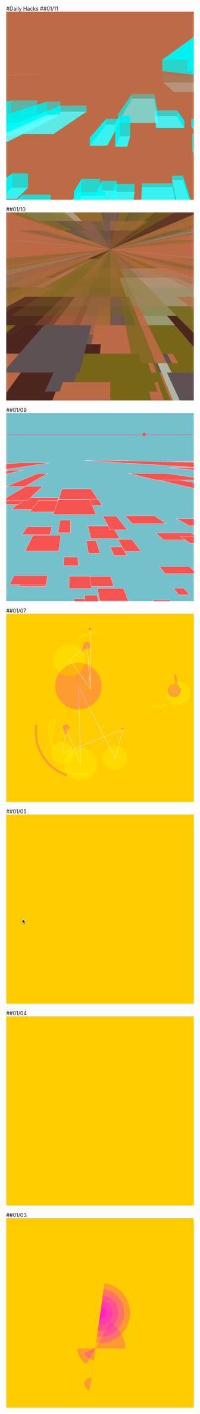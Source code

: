 #Daily Hacks
##01/11
![01-11](gifs/01-11.gif)

##01/10
![01-10](gifs/01-10-2.gif)

##01/09
![01-09](gifs/01-09.gif)

##01/07
![01-07](gifs/01-07.gif)

##01/05
![01-05](gifs/01-05-3.gif)

##01/04
![01-04](gifs/01-04.gif)

##01/03
![01-03](gifs/01-03.gif)